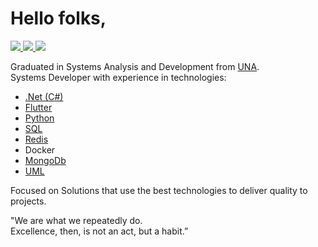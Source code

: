<h1>Hello folks,</h1>
<p>
  <a href="https://www.linkedin.com/in/danhpaiva/" target="_blank" title="LinkedIn">
    <img src="https://img.shields.io/static/v1?style=flat-square&logo=linkedin&label=&message=Daniel+Paiva&color=3350A6">
  </a>
  <a href="mailto:danhpaiva@outlook.com" target="_blank" title="E-mail">
    <img src="https://img.shields.io/static/v1?style=flat-square&logo=microsoft&label=&message=danhpaiva@outlook.com&color=3350A6">
  </a>
  <a href="https://twitter.com/danhpaiva" target="_blank" title="Twitter">
    <img src="https://img.shields.io/static/v1?style=flat-square&logo=twitter&logoColor=white&label=&message=@danhpaiva&color=3350A6">
  </a>
</p>

<p>Graduated in Systems Analysis and Development from 
  <a href="https://www.una.br/" target="_blank" title="UNA">UNA</a>.<br>
Systems Developer with experience in technologies:

* <a href="https://github.com/danhpaiva?tab=repositories&q=&type=&language=c%23&sort=" target="_blank" title=".Net (C#)">.Net (C#)</a> 
* <a href="https://github.com/danhpaiva?tab=repositories&q=&type=&language=dart&sort=" target="_blank" title="Flutter">Flutter</a>  
* <a href="https://github.com/danhpaiva?tab=repositories&q=&type=&language=python&sort=" target="_blank" title="Python">Python</a>
* <a href="https://github.com/danhpaiva?tab=repositories&q=&type=&language=tsql&sort=" target="_blank" title="SQL">SQL</a>
* <a href="https://github.com/danhpaiva/net-redis-example-key-value" target="_blank" title="Redis">Redis</a> 
* Docker
* <a href="https://github.com/danhpaiva/net-api-mongodb" target="_blank" title="MongoDB">MongoDb</a>
* [UML](https://github.com/danhpaiva/university-diagram-plantUml)

Focused on Solutions that use the best technologies to deliver quality to projects.<br>

"We are what we repeatedly do.<br>
Excellence, then, is not an act, but a habit.”
</p>
